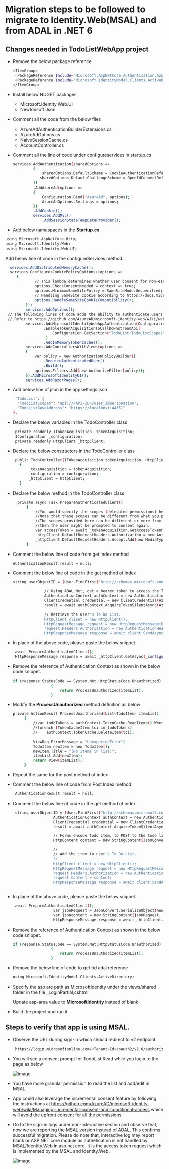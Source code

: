 # Migration steps to be followed to migrate to Identity.Web(MSAL) and from ADAL in .NET 6

## Changes needed in TodoListWebApp project

- Remove the below package reference  
   
   ```sh
   <ItemGroup> 
    <PackageReference Include="Microsoft.AspNetCore.Authentication.AzureAD.UI" Version="2.2.0" /> 
    <PackageReference Include="Microsoft.IdentityModel.Clients.ActiveDirectory" Version="5.3.0" /> 
  </ItemGroup> 
    ```
 - Install below NUGET packages 
   - Microsoft.Identity.Web.UI
   - Newtonsoft.Json
 - Comment all the code from the below files  
   - AzureAdAuthenticationBuilderExtensions.cs
   - AzureAdOptions.cs
   - NaiveSessionCache.cs
   - AccountController.cs
- Comment all the line of code under configureservices in startup.cs  
 
   ```sh
   services.AddAuthentication(sharedOptions => 
            { 
                sharedOptions.DefaultScheme = CookieAuthenticationDefaults.AuthenticationScheme; 
               sharedOptions.DefaultChallengeScheme = OpenIdConnectDefaults.AuthenticationScheme; 
            }) 
            .AddAzureAd(options => 
            { 
                Configuration.Bind("AzureAd", options); 
                AzureAdOptions.Settings = options; 
            }) 
            .AddCookie(); 
            services.AddMvc() 
                .AddSessionStateTempDataProvider();            
    ```
 - Add below namespaces in the **Startup.cs**
  
  ```sh
  using Microsoft.AspNetCore.Http; 
  using Microsoft.Identity.Web; 
  using Microsoft.Identity.Web.UI;    
  ```
  Add below line of code in the configureServices method.
  
   ```sh
     services.AddDistributedMemoryCache(); 
     services.Configure<CookiePolicyOptions>(options => 
        { 
                // This lambda determines whether user consent for non-essential cookies is needed for a given request. 
                options.CheckConsentNeeded = context => true; 
                options.MinimumSameSitePolicy = SameSiteMode.Unspecified; 
                // Handling SameSite cookie according to https://docs.microsoft.com/en-us/aspnet/core/security/samesite?view=aspnetcore-3.1 
                options.HandleSameSiteCookieCompatibility(); 
            }); 
            services.AddOptions(); 
    // The following lines of code adds the ability to authenticate users of this web app. 
    // Refer to https://github.com/AzureAD/microsoft-identity-web/wiki/web-apps to learn more 
            services.AddMicrosoftIdentityWebAppAuthentication(Configuration) 
                    .EnableTokenAcquisitionToCallDownstreamApi( 
                        Configuration.GetSection("TodoList:TodoListScopes").Get<string>().Split(" ", System.StringSplitOptions.RemoveEmptyEntries) 
                     ) 
                    .AddInMemoryTokenCaches(); 
            services.AddControllersWithViews(options => 
            { 
                var policy = new AuthorizationPolicyBuilder() 
                    .RequireAuthenticatedUser() 
                    .Build(); 
                options.Filters.Add(new AuthorizeFilter(policy)); 
            }).AddMicrosoftIdentityUI(); 
            services.AddRazorPages(); 
   ```
- Add below line of json in the appsettings.json 
  
  ```sh
   "TodoList": { 
    "TodoListScopes": "api://<API-ID>/user_impersonation", 
    "TodoListBaseAddress": "https://localhost:44351" 
  }, 
  ```
- Declare the below variables in the TodoController class
  
  ```sh
   private readonly ITokenAcquisition _tokenAcquisition;
   IConfiguration _configuration;
   private readonly HttpClient _httpClient; 
  ```
- Declare the below constructors in the TodoController class
  
  ```sh
   public TodoController(ITokenAcquisition tokenAcquisition, HttpClient httpClient, IConfiguration configuration)
     {
         _tokenAcquisition = tokenAcquisition;
         _configuration = configuration;
         _httpClient = httpClient;
     }
  ```
- Declare the below method in the TodoController class
  
  ```sh
    private async Task PrepareAuthenticatedClient() 
        { 
            //You would specify the scopes (delegated permissions) here for which you desire an Access token of this API from Azure AD. 
            //Note that these scopes can be different from what you provided in startup.cs. 
            //The scopes provided here can be different or more from the ones provided in Startup.cs. Note that if they are different, 
            //then the user might be prompted to consent again. 
            var accessToken = await _tokenAcquisition.GetAccessTokenForUserAsync(new List<string>()); 
            _httpClient.DefaultRequestHeaders.Authorization = new AuthenticationHeaderValue("Bearer", accessToken); 
            _httpClient.DefaultRequestHeaders.Accept.Add(new MediaTypeWithQualityHeaderValue("application/json")); 
        } 
  ```
- Comment the below line of code from get Index method
 
   ```sh
   AuthenticationResult result = null;
  ```
- Comment the below line of code in the get method of index

  ```sh 
  string userObjectID = (User.FindFirst("http://schemas.microsoft.com/identity/claims/objectidentifier"))?.Value;

                // Using ADAL.Net, get a bearer token to access the TodoListService
                AuthenticationContext authContext = new AuthenticationContext(AzureAdOptions.Settings.Authority, new NaiveSessionCache(userObjectID, HttpContext.Session));
                ClientCredential credential = new ClientCredential(AzureAdOptions.Settings.ClientId, AzureAdOptions.Settings.ClientSecret);
                result = await authContext.AcquireTokenSilentAsync(AzureAdOptions.Settings.TodoListResourceId, credential, new UserIdentifier(userObjectID, UserIdentifierType.UniqueId));

                // Retrieve the user's To Do List.
                HttpClient client = new HttpClient();
                HttpRequestMessage request = new HttpRequestMessage(HttpMethod.Get, AzureAdOptions.Settings.TodoListBaseAddress + "/api/todolist");
                request.Headers.Authorization = new AuthenticationHeaderValue("Bearer", result.AccessToken);
                HttpResponseMessage response = await client.SendAsync(request);               
  ```
- In place of the above code, please paste the below snippet.
  
  ```sh
   await PrepareAuthenticatedClient();
   HttpResponseMessage response = await _httpClient.GetAsync(_configuration["TodoList:TodoListBaseAddress"] + "/api/todolist");
  ```
- Remove the reference of Authentication Context as shown in the below code snippet.
   ```sh
   if (response.StatusCode == System.Net.HttpStatusCode.Unauthorized)
                    {
                        return ProcessUnauthorized(itemList);
                    }
  ```

- Modify the **ProcessUnauthorized** method definition as below

   ```sh
   private ActionResult ProcessUnauthorized(List<TodoItem> itemList)
        {
            //var todoTokens = authContext.TokenCache.ReadItems().Where(a => a.Resource == AzureAdOptions.Settings.TodoListResourceId);
            //foreach (TokenCacheItem tci in todoTokens)
            //    authContext.TokenCache.DeleteItem(tci);

            ViewBag.ErrorMessage = "UnexpectedError";
            TodoItem newItem = new TodoItem();
            newItem.Title = "(No items in list)";
            itemList.Add(newItem);
            return View(itemList);
        }
  ```

- Repeat the same for the post method of index

- Comment the below line of code from Post Index method
 
  ```sh
   AuthenticationResult result = null;
  ```
- Comment the below line of code in the get method of index

  ```sh 
   string userObjectID = (User.FindFirst("http://schemas.microsoft.com/identity/claims/objectidentifier"))?.Value;
                    AuthenticationContext authContext = new AuthenticationContext(AzureAdOptions.Settings.Authority, new NaiveSessionCache(userObjectID, HttpContext.Session));
                    ClientCredential credential = new ClientCredential(AzureAdOptions.Settings.ClientId, AzureAdOptions.Settings.ClientSecret);
                    result = await authContext.AcquireTokenSilentAsync(AzureAdOptions.Settings.TodoListResourceId, credential, new UserIdentifier(userObjectID, UserIdentifierType.UniqueId));

                    // Forms encode todo item, to POST to the todo list web api.
                    HttpContent content = new StringContent(JsonConvert.SerializeObject(new { Title = item }), System.Text.Encoding.UTF8, "application/json");

                    //
                    // Add the item to user's To Do List.
                    //
                    HttpClient client = new HttpClient();
                    HttpRequestMessage request = new HttpRequestMessage(HttpMethod.Post, AzureAdOptions.Settings.TodoListBaseAddress + "/api/todolist");
                    request.Headers.Authorization = new AuthenticationHeaderValue("Bearer", result.AccessToken);
                    request.Content = content;
                    HttpResponseMessage response = await client.SendAsync(request);
        
  ```
- In place of the above code, please paste the below snippet.
  
  ```sh
   await PrepareAuthenticatedClient();
                    var jsonRequest = JsonConvert.SerializeObject(new { Title = item });
                    var jsoncontent = new StringContent(jsonRequest, Encoding.UTF8, "application/json");
                    HttpResponseMessage response = await _httpClient.PostAsync(_configuration["TodoList:TodoListBaseAddress"] + "/api/todolist", jsoncontent);

  ```
- Remove the reference of Authentication Context as shown in the below code snippet.
   ```sh
   if (response.StatusCode == System.Net.HttpStatusCode.Unauthorized)
                    {
                        return ProcessUnauthorized(itemList);
                    }
  ```
 
- Remove the below line of code to get rid adal reference
   ```sh
   using Microsoft.IdentityModel.Clients.ActiveDirectory; 
  ```
- Specify the asp are path as MicrosoftIdentity under the views/shared folder in the file _LoginPartial,cshtml 
   
   Update asp-area value to **MicrosoftIdentity** instead of blank
  
- Build the project and run it .

## Steps to verify that app is using MSAL.

- Observe the URL during sign-in which should redirect to v2 endpoint 
  
  ```sh
   https://login.microsoftonline.com/<Tenant-Id>/oauth2/v2.0/authorize?client_id=<Client-Id>&redirect_uri=https%3a%2f%2flocalhost%3a44377%2fsignin-oidc&response_type=code&scope=openid+profile+offline_access+api%3 
   ```
 - You will see a consent prompt for TodoList.Read while you login to the page as below
   
   ![image](https://user-images.githubusercontent.com/62542910/206981054-5699881d-a173-4336-bb71-1e4c3d2408f7.png)

- You have more granular permission to read the list and add/edit in MSAL. 
- App could also leverage the incremental consent feature by following the instructions at https://github.com/AzureAD/microsoft-identity-web/wiki/Managing-incremental-consent-and-conditional-access which will avoid the upfront consent for all the permissions 
- Go to the sign-in logs under non-interactive section and observe that, now we are reporting the MSAL version instead of ADAL, This confirms successful migration. Please do note that, interactive log may report blank or ASP.NET core module as authetication is not handled by MSAL/Identity.Web in asp.net core. It is the access token request which is implemented by the MSAL and Identity.Web.  

   ![image](https://user-images.githubusercontent.com/62542910/206981202-2b086f5f-e28e-4ac3-b7d6-ad745b25df82.png)

